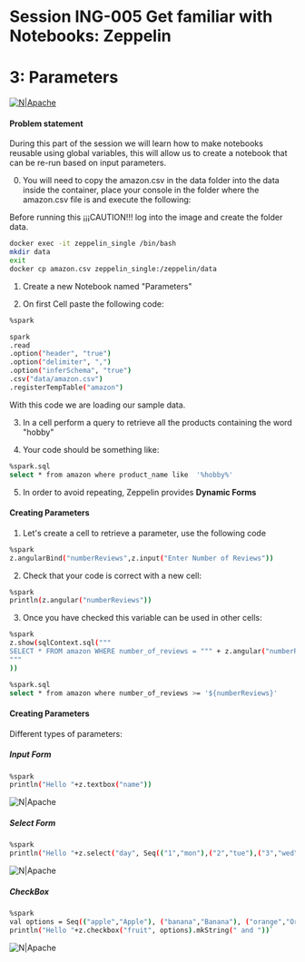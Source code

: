 # Session ING-005 Get familiar with Notebooks: Zeppelin
# 3: Parameters

[![N|Apache](https://www.nobleprog.es/sites/hitrahr/files/category_images/height100_scale/apache_zeppelin_training.png?t=0b7d8a8e)](https://zeppelin.apache.org/)

#### Problem statement

During this part of the session we will learn how to make notebooks reusable using global variables, this will allow us to create a notebook that can be re-run based on input parameters.



0) You will need to copy the amazon.csv in the data folder into the data inside the container, place your console in the folder where the amazon.csv file is and execute the following:

Before running this ¡¡¡CAUTION!!! log into the image and create the folder data.

```bash
docker exec -it zeppelin_single /bin/bash
mkdir data
exit
docker cp amazon.csv zeppelin_single:/zeppelin/data
```



1) Create a new Notebook named "Parameters"

2) On first Cell paste the following code:

```bash
%spark 

spark
.read
.option("header", "true")
.option("delimiter", ",")
.option("inferSchema", "true")
.csv("data/amazon.csv")
.registerTempTable("amazon")
```

With this code we are loading our sample data.

3) In a cell perform a query to retrieve all the products containing the word "hobby"

4) Your code should be something like:

```bash
%spark.sql
select * from amazon where product_name like  '%hobby%'
```
5) In order to avoid repeating, Zeppelin provides **Dynamic Forms**

#### Creating Parameters

1) Let's create a cell to retrieve a parameter, use the following code

```bash
%spark
z.angularBind("numberReviews",z.input("Enter Number of Reviews"))
```
 2) Check that your code is correct with a new cell:
```bash
%spark
println(z.angular("numberReviews"))
```
3) Once you have checked this variable can be used in other cells:
```bash
%spark
z.show(sqlContext.sql("""
SELECT * FROM amazon WHERE number_of_reviews = """ + z.angular("numberReviews") + """
"""
))
```


```bash
%spark.sql
select * from amazon where number_of_reviews >= '${numberReviews}'
```
#### Creating Parameters

Different types of parameters:

##### Input Form
```bash
%spark
println("Hello "+z.textbox("name"))
```

![N|Apache](https://zeppelin.apache.org/docs/0.8.2/assets/themes/zeppelin/img/screenshots/form_input_prog.png)

##### Select Form
```bash
%spark
println("Hello "+z.select("day", Seq(("1","mon"),("2","tue"),("3","wed"),("4","thurs"),("5","fri"),("6","sat"),("7","sun"))))
```

![N|Apache](https://zeppelin.apache.org/docs/0.8.2/assets/themes/zeppelin/img/screenshots/form_select_prog.png)

##### CheckBox 
```bash
%spark
val options = Seq(("apple","Apple"), ("banana","Banana"), ("orange","Orange"))
println("Hello "+z.checkbox("fruit", options).mkString(" and "))`
```

![N|Apache](https://zeppelin.apache.org/docs/0.8.2/assets/themes/zeppelin/img/screenshots/form_checkbox_prog.png)
